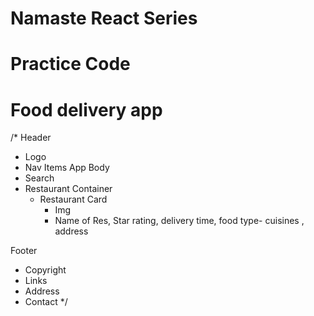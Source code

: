 # Namaste React Series 
# Practice Code

# Food delivery app 
/* 
Header
- Logo
- Nav Items
App Body
- Search
- Restaurant Container
  - Restaurant Card
    - Img
    - Name of Res, Star rating, delivery time, food type- cuisines , address 

Footer
- Copyright
- Links
- Address
- Contact
*/

